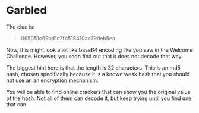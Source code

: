 # Garbled

The clue is:

> 065051c69ad1c7fb518410ac79deb5ea

Now, this might look a lot like base64 encoding like you saw in the Welcome Challenge. However, you soon find out that it does not decode that way.

The biggest hint here is that the length is 32 characters. This is an md5 hash, chosen specifically because it is a known weak hash that you should not use an an encryption mechanism.

You will be able to find online crackers that can show you the original value of the hash. Not all of them can decode it, but keep trying until you find one that can.

